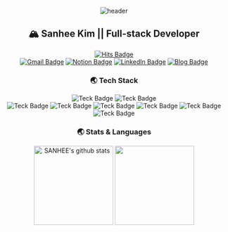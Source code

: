 <div align="center">
  
![header](https://capsule-render.vercel.app/api?type=waving&color=gradient&height=210&section=header&text=Hi%20There👋&fontSize=70)
## 🏔️ Sanhee Kim || Full-stack Developer
[![Hits Badge](https://hits.seeyoufarm.com/api/count/incr/badge.svg?url=https%3A%2F%2Fgithub.com%2Fsanheekim&count_bg=%2379C83D&title_bg=%23555555&icon=&icon_color=%23E7E7E7&title=Today&edge_flat=false)](https://hits.seeyoufarm.com)
<br/>
[![Gmail Badge](https://img.shields.io/badge/Gmail-d14836?style=flat-square&logo=Gmail&logoColor=white&link=mailto:sanheekim526@gmail.com)](mailto:sanheekim526@gmail.com)
[![Notion Badge](http://img.shields.io/badge/Notion-000000?style=flat-square&logo=Notion&link=https://held-digestion-b05.notion.site/Sanhee-Kim-b16a5d9959f34ea9baa3ab5e0860db01)](https://held-digestion-b05.notion.site/Sanhee-Kim-b16a5d9959f34ea9baa3ab5e0860db01)
[![LinkedIn Badge](http://img.shields.io/badge/LinkedIn-0A66C2?style=flat-square&logo=LinkedIn&link=https://www.linkedin.com/in/sanhee-kim-870090182/)](https://www.linkedin.com/in/sanhee-kim-870090182/)
[![Blog Badge](http://img.shields.io/badge/Tistory-orange?style=flat-square&logo=Tistory&link=https://itisenjoyable.tistory.com/)](https://itisenjoyable.tistory.com/)

### 🌏 Tech Stack
![Teck Badge](https://img.shields.io/badge/CSS3-F43059?style=flat-square&logo=CSS3&logoColor=white)
![Teck Badge](https://img.shields.io/badge/HTML5-E34F26?style=flat-square&logo=HTML5&logoColor=white)
<br/>
![Teck Badge](https://img.shields.io/badge/Java-007396?style=flat-square&logo=Java&logoColor=white)
![Teck Badge](https://img.shields.io/badge/Javascript-F7DF1E?style=flat-square&logo=Javascript&logoColor=white)
![Teck Badge](https://img.shields.io/badge/D3-F9A03C?style=flat-square&logo=d3.js&logoColor=white)
![Teck Badge](https://img.shields.io/badge/JQuery-0769AD?style=flat-square&logo=JQuery&logoColor=white)
![Teck Badge](https://img.shields.io/badge/Python-3776AB?style=flat-square&logo=Python&logoColor=white)
<br/>
![Teck Badge](https://img.shields.io/badge/PostgreSQL-4169E1?style=flat-square&logo=PostgreSQL&logoColor=white)

### 🌏 Stats & Languages
<a href="https://github.com/sanheekim"><img align="center" style="height:180px" src="https://github-readme-stats.vercel.app/api?username=sanheekim&show_icons=true&include_all_commits=true&theme=graywhite&hide_border=true" alt="SANHEE's github stats" /></a>
<a href="https://github.com/sanheekim"><img align="center" style="height:180px" src="https://github-readme-stats.vercel.app/api/top-langs/?username=sanheekim&layout=compact&theme=graywhite&hide_border=true" /></a> 
  
</div>
